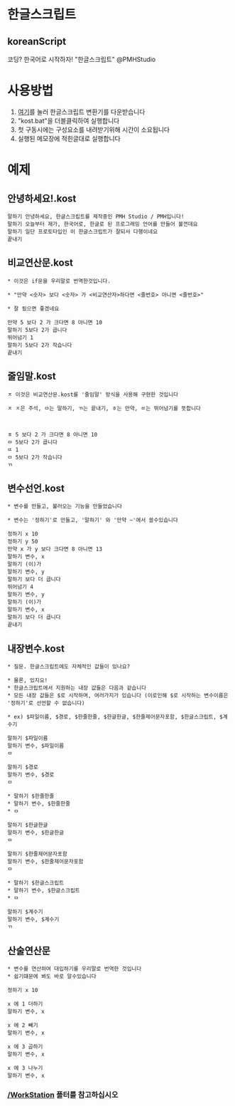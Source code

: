 # 한글스크립트
## koreanScript

코딩? 한국어로 시작하자! "한글스크립트"  @PMHStudio


# 사용방법
1. [여기](https://github.com/PMHStudio/KoreanScript/archive/master.zip)를 눌러 한글스크립트 변환기를 다운받습니다
1. "kost.bat"을 더블클릭하여 실행합니다
1. 첫 구동시에는 구성요소를 내려받기위해 시간이 소요됩니다
1. 실행된 메모장에 적힌글대로 실행합니다

# 예제
## 안녕하세요!.kost
```
말하기 안녕하세요, 한글스크립트를 제작중인 PMH Studio / PMH입니다!
말하기 오늘부터 제가, 한국어로, 한글로 된 프로그래밍 언어를 만들어 볼껀데요
말하기 일단 프로토타입인 이 한글스크립트가 잘되서 다행이네요
끝내기
```

## 비교연산문.kost
```
* 이것은 if문을 우리말로 번역한것입니다.

* "만약 <숫자> 보다 <숫자> 가 <비교연산자>하다면 <줄번호> 아니면 <줄번호>"

* 잘 됬으면 좋겠네요

만약 5 보다 2 가 크다면 8 아니면 10
말하기 5보다 2가 큽니다
뛰어넘기 1
말하기 5보다 2가 작습니다
끝내기
```

## 줄임말.kost
```
ㅈ 이것은 비교연산문.kost를 '줄임말' 방식을 사용해 구현한 것입니다

ㅈ ㅈ은 주석, ㅁ는 말하기, ㄲ는 끝내기, ㅎ는 만약, ㄸ는 뛰어넘기를 뜻합니다



ㅎ 5 보다 2 가 크다면 8 아니면 10
ㅁ 5보다 2가 큽니다
ㄸ 1
ㅁ 5보다 2가 작습니다
ㄲ
```

## 변수선언.kost
```
* 변수를 만들고, 불러오는 기능을 만들었습니다

* 변수는 '정하기'로 만들고, '말하기' 와 '만약 ~'에서 쓸수있습니다

정하기 x 10
정하기 y 50
만약 x 가 y 보다 크다면 8 아니면 13
말하기 변수, x
말하기 (이)가
말하기 변수, y
말하기 보다 더 큽니다
뛰어넘기 4
말하기 변수, y
말하기 (이)가
말하기 변수, x
말하기 보다 더 큽니다
끝내기
```

## 내장변수.kost
```
* 질문. 한글스크립트에도 자체적인 값들이 있나요?

* 물론, 있지요!
* 한글스크립트에서 지원하는 내장 값들은 다음과 같습니다
* 모든 내장 값들은 $로 시작하며, 여러가지가 있습니다 (이로인해 $로 시작하는 변수이름은 '정하기'로 선언할 수 없습니다)

* ex) $파일이름, $경로, $한줄한줄, $한글한글, $한줄제어문자포함, $한글스크립트, $계수기

말하기 $파일이름
말하기 변수, $파일이름
ㅁ

말하기 $경로
말하기 변수, $경로
ㅁ

* 말하기 $한줄한줄
* 말하기 변수, $한줄한줄
* ㅁ

말하기 $한글한글
말하기 변수, $한글한글
ㅁ

말하기 $한줄제어문자포함
말하기 변수, $한줄제어문자포함
ㅁ

* 말하기 $한글스크립트
* 말하기 변수, $한글스크립트
* ㅁ

말하기 $계수기
말하기 변수, $계수기
ㄲ
```

## 산술연산문
```
* 변수를 연산하여 대입하기를 우리말로 번역한 것입니다
* 쉽기떄문에 봐도 바로 알수있습니다

정하기 x 10

x 에 1 더하기
말하기 변수, x

x 에 2 빼기
말하기 변수, x

x 에 3 곱하기
말하기 변수, x

x 에 3 나누기
말하기 변수, x
```

### [/WorkStation](https://github.com/PMHStudio/KoreanScript/tree/master/WorkStation) 폴터를 참고하십시오

